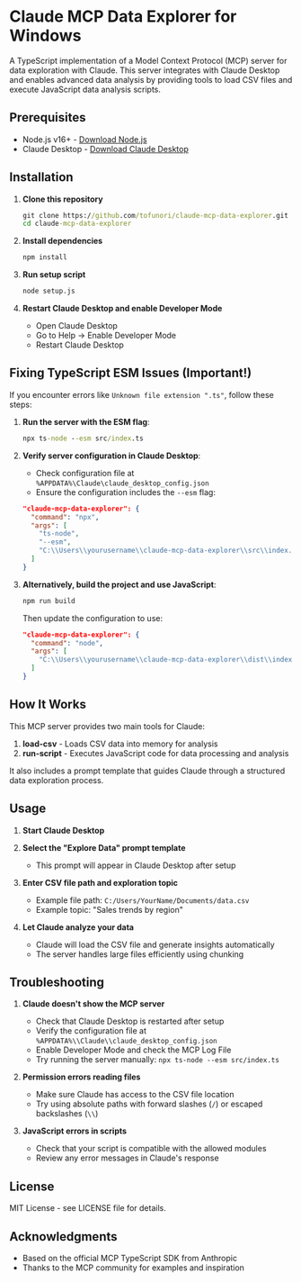 # Claude MCP Data Explorer for Windows

A TypeScript implementation of a Model Context Protocol (MCP) server for data exploration with Claude. This server integrates with Claude Desktop and enables advanced data analysis by providing tools to load CSV files and execute JavaScript data analysis scripts.

## Prerequisites

- Node.js v16+ - [Download Node.js](https://nodejs.org/)
- Claude Desktop - [Download Claude Desktop](https://claude.ai/download)

## Installation

1. **Clone this repository**
   ```cmd
   git clone https://github.com/tofunori/claude-mcp-data-explorer.git
   cd claude-mcp-data-explorer
   ```

2. **Install dependencies**
   ```cmd
   npm install
   ```

3. **Run setup script**
   ```cmd
   node setup.js
   ```

4. **Restart Claude Desktop and enable Developer Mode**
   - Open Claude Desktop
   - Go to Help → Enable Developer Mode
   - Restart Claude Desktop

## Fixing TypeScript ESM Issues (Important!)

If you encounter errors like `Unknown file extension ".ts"`, follow these steps:

1. **Run the server with the ESM flag**:
   ```cmd
   npx ts-node --esm src/index.ts
   ```

2. **Verify server configuration in Claude Desktop**:
   - Check configuration file at `%APPDATA%\Claude\claude_desktop_config.json`
   - Ensure the configuration includes the `--esm` flag:
   ```json
   "claude-mcp-data-explorer": {
     "command": "npx",
     "args": [
       "ts-node",
       "--esm",
       "C:\\Users\\yourusername\\claude-mcp-data-explorer\\src\\index.ts"
     ]
   }
   ```

3. **Alternatively, build the project and use JavaScript**:
   ```cmd
   npm run build
   ```
   Then update the configuration to use:
   ```json
   "claude-mcp-data-explorer": {
     "command": "node",
     "args": [
       "C:\\Users\\yourusername\\claude-mcp-data-explorer\\dist\\index.js"
     ]
   }
   ```

## How It Works

This MCP server provides two main tools for Claude:

1. **load-csv** - Loads CSV data into memory for analysis
2. **run-script** - Executes JavaScript code for data processing and analysis

It also includes a prompt template that guides Claude through a structured data exploration process.

## Usage

1. **Start Claude Desktop**

2. **Select the "Explore Data" prompt template**
   - This prompt will appear in Claude Desktop after setup

3. **Enter CSV file path and exploration topic**
   - Example file path: `C:/Users/YourName/Documents/data.csv`
   - Example topic: "Sales trends by region"

4. **Let Claude analyze your data**
   - Claude will load the CSV file and generate insights automatically
   - The server handles large files efficiently using chunking

## Troubleshooting

1. **Claude doesn't show the MCP server**
   - Check that Claude Desktop is restarted after setup
   - Verify the configuration file at `%APPDATA%\\Claude\\claude_desktop_config.json`
   - Enable Developer Mode and check the MCP Log File
   - Try running the server manually: `npx ts-node --esm src/index.ts`

2. **Permission errors reading files**
   - Make sure Claude has access to the CSV file location
   - Try using absolute paths with forward slashes (`/`) or escaped backslashes (`\\`)

3. **JavaScript errors in scripts**
   - Check that your script is compatible with the allowed modules
   - Review any error messages in Claude's response

## License

MIT License - see LICENSE file for details.

## Acknowledgments

- Based on the official MCP TypeScript SDK from Anthropic
- Thanks to the MCP community for examples and inspiration
